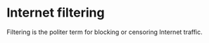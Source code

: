 [Title]: # (Filtrado de internet)
[Difficulty]: # (Principiante)
[Order]: # (56)

# Internet filtering

Filtering is the politer term for blocking or censoring Internet traffic.